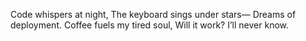 Code whispers at night,
The keyboard sings under stars—
Dreams of deployment.
Coffee fuels my tired soul,
Will it work? I’ll never know.